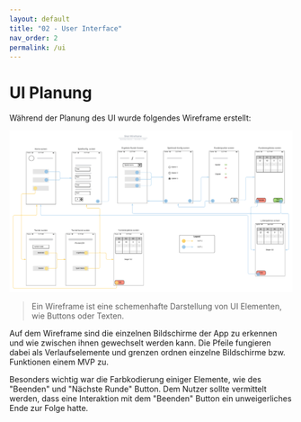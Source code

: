 ```yaml
---
layout: default
title: "02 - User Interface" 
nav_order: 2
permalink: /ui
---
```


# UI Planung

Während der Planung des UI wurde folgendes Wireframe erstellt:

![Skatify Wireframe](./images/wireframe.png)

> Ein Wireframe ist eine schemenhafte Darstellung von UI Elementen, wie Buttons oder Texten.

Auf dem Wireframe sind die einzelnen Bildschirme der App zu erkennen und wie zwischen ihnen gewechselt werden kann.
Die Pfeile fungieren dabei als Verlaufselemente und grenzen ordnen einzelne Bildschirme bzw. Funktionen einem MVP zu.

Besonders wichtig war die Farbkodierung einiger Elemente, wie des "Beenden" und "Nächste Runde" Button.
Dem Nutzer sollte vermittelt werden, dass eine Interaktion mit dem "Beenden" Button ein unweigerliches Ende zur Folge hatte.